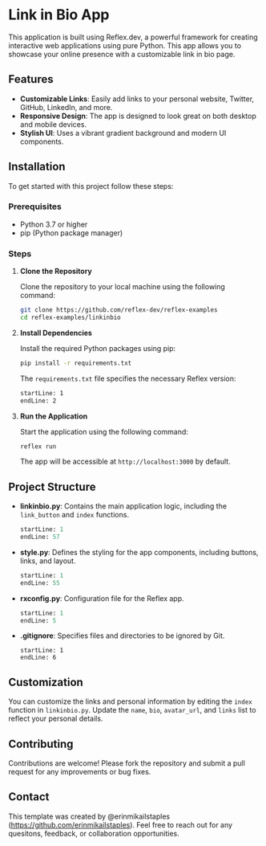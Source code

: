 # Link in Bio App
This application is built using Reflex.dev, a powerful framework for creating interactive web applications using pure Python. This app allows you to showcase your online presence with a customizable link in bio page.

## Features

- **Customizable Links**: Easily add links to your personal website, Twitter, GitHub, LinkedIn, and more.
- **Responsive Design**: The app is designed to look great on both desktop and mobile devices.
- **Stylish UI**: Uses a vibrant gradient background and modern UI components.

## Installation

To get started with this project follow these steps:

### Prerequisites

- Python 3.7 or higher
- pip (Python package manager)

### Steps

1. **Clone the Repository**

   Clone the repository to your local machine using the following command:

      ```bash
   git clone https://github.com/reflex-dev/reflex-examples
   cd reflex-examples/linkinbio
   ```
2. **Install Dependencies**

   Install the required Python packages using pip:

   ```bash
   pip install -r requirements.txt
   ```

      The `requirements.txt` file specifies the necessary Reflex version:
   ```plaintext:linkinbio/requirements.txt
   startLine: 1
   endLine: 2
   ```



3. **Run the Application**

   Start the application using the following command:
   ```bash
   reflex run
   ```

   The app will be accessible at `http://localhost:3000` by default.

## Project Structure

- **linkinbio.py**: Contains the main application logic, including the `link_button` and `index` functions.
  ```python:linkinbio/linkinbio/linkinbio.py
  startLine: 1
  endLine: 57
  ```

- **style.py**: Defines the styling for the app components, including buttons, links, and layout.
  ```python:linkinbio/linkinbio/style.py
  startLine: 1
  endLine: 55
  ```

- **rxconfig.py**: Configuration file for the Reflex app.
  ```python:linkinbio/rxconfig.py
  startLine: 1
  endLine: 5
  ```

- **.gitignore**: Specifies files and directories to be ignored by Git.
  ```plaintext:linkinbio/.gitignore
  startLine: 1
  endLine: 6
  ```

## Customization

You can customize the links and personal information by editing the `index` function in `linkinbio.py`. Update the `name`, `bio`, `avatar_url`, and `links` list to reflect your personal details.

## Contributing

Contributions are welcome! Please fork the repository and submit a pull request for any improvements or bug fixes.

## Contact

This template was created by @erinmikailstaples (https://github.com/erinmikailstaples). Feel free to reach out for any quesitons, feedback, or collaboration opportunities. 
